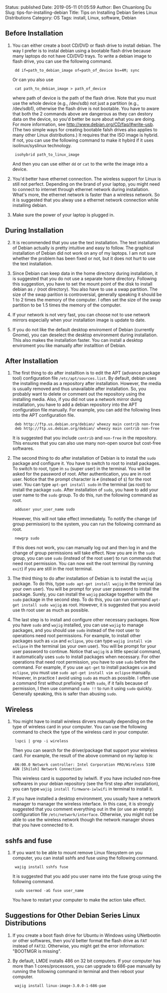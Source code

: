 Status: published
Date: 2019-05-11 01:05:59
Author: Ben Chuanlong Du
Slug: tips-for-installing-debian
Title: Tips on Installing Debian Series Linux Distributions
Category: OS
Tags: install, Linux, software, Debian


## Before Installation

1. You can either create a boot CD/DVD or flash drive to install debian.
    The way I prefer is to instal debian using a bootable flash drive 
    because many laptops do not have CD/DVD trays. 
    To write a debian image to flash drive, you can use the following command.

        dd if=path_to_debian_image of=path_of_device bs=4M; sync

    Or can you also use

        cat path_to_debian_image > path_of_device

    where path of device is the path of the flash drive. 
    Note that you must use the whole device (e.g., /dev/sdb) not just a partition (e.g., /dev/sdb1),
    otherwise the flash drive is not bootable.
    You have to aware that both the 2 commands above are dangerous 
    as they can destory data on the device,
    so you'd better be sure about what you are doing. 
    For more information, see <http://www.debian.org/CD/faq/#write-usb>.
    (The two simple ways for creating bootable falsh drives also applies to many other Linux distributions.)
    It requires that the ISO image is hybrid. 
    If not, 
    you can use the following command to make it hybird if it uses isolinux/syslinux technology.

        isohybrid path_to_linux_image

    And then you can use either `dd` or `cat` to the write the image into a device.

1. You'd better have ethernet connection. 
    The wireless support for Linux is still not perfect.
    Depending on the brand of your laptop, 
    you might need to connect to internet through ethernet network during installation.
    What's more, 
    the ethernet network is faster than a wireless network. 
    So it is suggested that you alway use a ethernet network connection while installing debian.

2. Make sure the power of your laptop is plugged in. 

## During Installation

2. It is recommended that you use the text installation. 
    The text installation of Debian actually is pretty intuitive and easy to follow.
    The graphical installation of Debian did not work on any of my laptops.
    I am not sure whether the problem has been fixed or not, 
    but it does not hurt to use the text installation. 

3. Since Debian can keep data in the home directory during installation,
    it is suggested that you do not use a separate home directory. 
    Following this suggestion, 
    you have to set the mount point of the disk to install debian as `/` (root directory). 
    You also have to use a swap partition. 
    The size of the swap parition is controversial, 
    generally speaking it should be 1 to 2 times the memory of the computer.
    I often set the size of the swap partition to be 1.5 times the memory of the computer. 

3. If your network is not very fast, 
    you can choose not to use network mirrors especially 
    when your installation image is update to date. 

4. If you do not like the default desktop enviroment of Debian (currently Gnome),
    you can deselect the desktop environment during installation. 
    This also makes the installation faster.
    You can install a desktop enviroment you like manually after installtion of Debian. 

## After Installation

1. The first thing to do after installtion is 
    to edit the APT (advance package tool) configuration file `/etc/apt/sources.list`. 
    By default, debian uses the installing media as a repository after installation.
    However, the media is usually removed and thus unavailable after installation.
    So, you probably want to delete or comment out the repository using the installing media.
    Also, if you did not use a network mirror duing installation, 
    you have to add a debian repository into the APT configuration file manually.
    For example, you can add the following lines into the APT configuration file.

        deb http://ftp.us.debian.org/debian/ wheezy main contrib non-free
        deb http://ftp.us.debian.org/debian/ wheezy main contrib non-free

    It is suggested that you include `contrib` and `non-free` in the repository.
    This ensures that you can also use many non-open source but cost-free softwares.  

2. The second thing to do after installation of Debian is 
    to install the `sudo` package and configure it.
    You have to switch to root to install packages.
    To switch to root, type in `su` (super user) in the terminal. 
    You will be asked for the password of root.
    After authentication, you are in root user. 
    Notice that the prompt character is `#` (instead of `$`) for the root user. 
    You can type `apt-get install sudo` in the terminal (as root) to install the package `sudo`.
    After installation of `sudo`,
    you have to add your user name to the `sudo` group. 
    To do this, 
    run the following command as root.

        adduser your_user_name sudo

    However, 
    this will not take effect immediately. 
    To notify the change (of group permission) to the system, 
    you can run the following command as root.

        newgrp sudo

    If this does not work, 
    you can manually log out and then log in
    and the change of group permissions will take effect.
    Now you are in the `sudo` group, 
    you can use `sudo` (instead of the root user) to run commands
    that need root permission.
    You can now exit the root terminal (by running `exit`) 
    if you are still in the root terminal.

3. The third thing to do after installation of Debian is to install the `wajig` package.
    To do this, 
    type `sudo apt-get install wajig` in the terminal (as your own user).
    You will be prompt for your user password to install the package. 
    Surely, 
    you can install the `wajig` package together with the `sudo` package in the second step. 
    To do this, 
    you can run command `apt-get install sudo wajig` as root. 
    However, it is suggested that you avoid use th root user as much as possible. 

4. The last step is to install and configure other necessary packages.
    Now you have `sudo` and `wajig` installed, 
    you can use `wajig` to manage packages,
    and you should use `sudo` instead of the root user to operations need root permissions.
    For example, 
    to install other packages such as `vim` and `eclipse`, 
    you can type `wajig install vim eclipse` in the terminal (as your own user).
    You will be prompt for your user password to continue. 
    Notice that `wajig` is a little special command, 
    it automatically uses `sudo` to install packages when necessary. 
    For other operations that need root permission, 
    you have to use `sudo` before the command. 
    For example, if you use `apt-get` to install packages `vim` and `eclipse`,
    you must use `sudo apt-get install vim eclipse` manually.
    However, in practice I avoid using `sudo` as much as possible. 
    I often use a command first without prefixing it with `sudo`, 
    if it fails because of permission, 
    I then use command `sudo !!` to run it using `sudo` quickly.
    Generally speaking, this is safer than abusing `sudo`. 

## Wireless

1. You might have to install wireless dirvers manually 
    depending on the type of wireless card in your computer. 
    You can use the following command to check the type of the wireless card in your computer.

        lspci | grep -i wireless

    Then you can search for the driver/package that support your wireless card. 
    For example, the result of the above command on my laptop is:

        06:00.0 Network controller: Intel Corporation PRO/Wireless 5100 AGN [Shiloh] Network Connection

    This wireless card is supported by iwlwifi. 
    If you have included non-free softwares in your debian repository 
    (see the first step after installation),
    you can type `wajig install firmware-iwlwifi` in terminal to install it. 

2. If you have installed a desktop environment, 
    you usually have a network manager to manager the wireless interface. 
    In this case, 
    it is strongly suggested that 
    you comment everything out in the (or use an empty) configuration file `/etc/network/interface`.
    Otherwise, 
    you might not be able to use the wireless network 
    though the network manager shows that you have connected to it. 

## sshfs and fuse

1. If you want to be able to mount remove Linux filesystem on you computer, 
    you can install sshfs and fuse using the following command. 

        wajig install sshfs fuse

    It is suggested that you add you user name into the fuse group using the following command.

        sudo usermod -aG fuse user_name

    You have to restart your computer to make the action take effect. 

## Suggestions for Other Debian Series Linux Distributions

1. If you create a boot flash drive for Ubuntu in Windows using UNetbootin or other softwares, 
    then you'd better format the flash drive as `FAT` instead of `FAT32`. 
    Otherwise, 
    you might get the error information: "BOOTMGR is missing".


2. By default, LMDE installs 486 on 32 bit computers.
    If your computer has more than 1 cores/processors, 
    you can upgrade to 686-pae manually by running the following command in terminal
    and then reboot your computer.

        wajig install linux-image-3.0.0-1-686-pae
